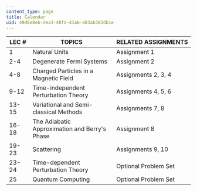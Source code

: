 ```yaml
---
content_type: page
title: Calendar
uid: 49d6e8eb-dea3-48fd-41ab-a83ab302db1e
---
```


| LEC # | TOPICS | RELATED ASSIGNMENTS |
| --- | --- | --- |
| 1 | Natural Units | Assignment 1 |
| 2-4 | Degenerate Fermi Systems | Assignment 2 |
| 4-8 | Charged Particles in a Magnetic Field | Assignments 2, 3, 4 |
| 9-12 | Time-independent Perturbation Theory | Assignments 4, 5, 6 |
| 13-15 | Variational and Semi-classical Methods | Assignments 7, 8 |
| 16-18 | The Adiabatic Approximation and Berry's Phase | Assignment 8 |
| 19-23 | Scattering | Assignments 9, 10 |
| 23-24 | Time-dependent Perturbation Theory | Optional Problem Set |
| 25 | Quantum Computing | Optional Problem Set